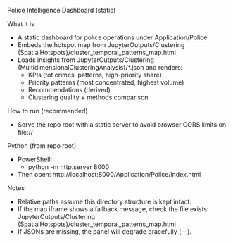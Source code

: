 Police Intelligence Dashboard (static)

What it is
- A static dashboard for police operations under Application/Police
- Embeds the hotspot map from JupyterOutputs/Clustering (SpatialHotspots)/cluster_temporal_patterns_map.html
- Loads insights from JupyterOutputs/Clustering (MultidimensionalClusteringAnalysis)/*.json and renders:
  - KPIs (tot crimes, patterns, high-priority share)
  - Priority patterns (most concentrated, highest volume)
  - Recommendations (derived)
  - Clustering quality + methods comparison

How to run (recommended)
- Serve the repo root with a static server to avoid browser CORS limits on file://

Python (from repo root)
  - PowerShell:
    - python -m http.server 8000
  - Then open: http://localhost:8000/Application/Police/index.html

Notes
- Relative paths assume this directory structure is kept intact.
- If the map iframe shows a fallback message, check the file exists:
  JupyterOutputs/Clustering (SpatialHotspots)/cluster_temporal_patterns_map.html
- If JSONs are missing, the panel will degrade gracefully (—).
